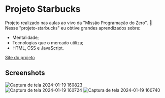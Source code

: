 # Projeto Starbucks

Projeto realizado nas aulas ao vivo da "Missão Programação do Zero". 🚀
Nesse "projeto-starbucks" eu obtive grandes aprendizados sobre:

- Mentalidade;
- Tecnologias que o mercado utiliza;
- HTML, CSS e JavaScript.

[Site do projeto]( https://phaelstavares.github.io/projeto-starbucks/)

## Screenshots

![Captura de tela 2024-01-19 160823](https://github.com/phaelstavares/projeto-starbucks/assets/77020757/6c666791-3c7b-4500-baa1-e35b899603a5)
![Captura de tela 2024-01-19 160724](https://github.com/phaelstavares/projeto-starbucks/assets/77020757/4c591906-fbb4-4852-be7d-0cd1cfa6947e)
![Captura de tela 2024-01-19 160740](https://github.com/phaelstavares/projeto-starbucks/assets/77020757/678f87dc-bb77-44b5-b646-e5497244ce44)
